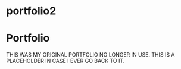 # portfolio2

# Portfolio

THIS WAS MY ORIGINAL PORTFOLIO NO LONGER IN USE. THIS IS A PLACEHOLDER IN CASE I EVER GO BACK TO IT.
